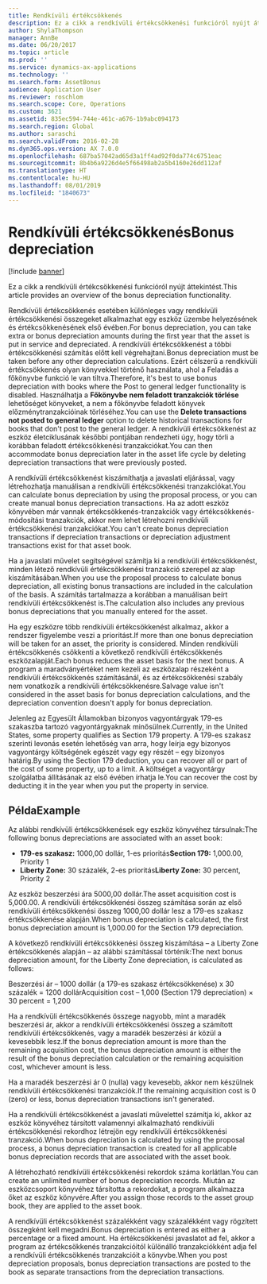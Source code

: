 ```yaml
---
title: Rendkívüli értékcsökkenés
description: Ez a cikk a rendkívüli értékcsökkenési funkcióról nyújt áttekintést.
author: ShylaThompson
manager: AnnBe
ms.date: 06/20/2017
ms.topic: article
ms.prod: ''
ms.service: dynamics-ax-applications
ms.technology: ''
ms.search.form: AssetBonus
audience: Application User
ms.reviewer: roschlom
ms.search.scope: Core, Operations
ms.custom: 3621
ms.assetid: 835ec594-744e-461c-a676-1b9abc094173
ms.search.region: Global
ms.author: saraschi
ms.search.validFrom: 2016-02-28
ms.dyn365.ops.version: AX 7.0.0
ms.openlocfilehash: 687ba57042ad65d3a1ff4ad92f0da774c6751eac
ms.sourcegitcommit: 8b4b6a9226d4e5f66498ab2a5b4160e26dd112af
ms.translationtype: HT
ms.contentlocale: hu-HU
ms.lasthandoff: 08/01/2019
ms.locfileid: "1840673"
---
```

# <a name="bonus-depreciation"></a><span data-ttu-id="98168-103">Rendkívüli értékcsökkenés</span><span class="sxs-lookup"><span data-stu-id="98168-103">Bonus depreciation</span></span>

[!include [banner](../includes/banner.md)]

<span data-ttu-id="98168-104">Ez a cikk a rendkívüli értékcsökkenési funkcióról nyújt áttekintést.</span><span class="sxs-lookup"><span data-stu-id="98168-104">This article provides an overview of the bonus depreciation functionality.</span></span>

<span data-ttu-id="98168-105">Rendkívüli értékcsökkenés esetében különleges vagy rendkívüli értékcsökkenési összegeket alkalmazhat egy eszköz üzembe helyezésének és értékcsökkenésének első évében.</span><span class="sxs-lookup"><span data-stu-id="98168-105">For bonus depreciation, you can take extra or bonus depreciation amounts during the first year that the asset is put in service and depreciated.</span></span> <span data-ttu-id="98168-106">A rendkívüli értékcsökkenést a többi értékcsökkenési számítás előtt kell végrehajtani.</span><span class="sxs-lookup"><span data-stu-id="98168-106">Bonus depreciation must be taken before any other depreciation calculations.</span></span> <span data-ttu-id="98168-107">Ezért célszerű a rendkívüli értékcsökkenés olyan könyvekkel történő használata, ahol a Feladás a főkönyvbe funkció le van tiltva.</span><span class="sxs-lookup"><span data-stu-id="98168-107">Therefore, it's best to use bonus depreciation with books where the Post to general ledger functionality is disabled.</span></span> <span data-ttu-id="98168-108">Használhatja a **Főkönyvbe nem feladott tranzakciók törlése** lehetőséget könyveket, a nem a főkönyvbe feladott könyvek előzménytranzakcióinak törléséhez.</span><span class="sxs-lookup"><span data-stu-id="98168-108">You can use the **Delete transactions not posted to general ledger** option to delete historical transactions for books that don't post to the general ledger.</span></span> <span data-ttu-id="98168-109">A rendkívüli értékcsökkenést az eszköz életciklusának későbbi pontjában rendezheti úgy, hogy törli a korábban feladott értékcsökkenési tranzakciókat.</span><span class="sxs-lookup"><span data-stu-id="98168-109">You can then accommodate bonus depreciation later in the asset life cycle by deleting depreciation transactions that were previously posted.</span></span> 

<span data-ttu-id="98168-110">A rendkívüli értékcsökkenést kiszámíthatja a javaslati eljárással, vagy létrehozhatja manuálisan a rendkívüli értékcsökkenési tranzakciókat.</span><span class="sxs-lookup"><span data-stu-id="98168-110">You can calculate bonus depreciation by using the proposal process, or you can create manual bonus depreciation transactions.</span></span> <span data-ttu-id="98168-111">Ha az adott eszköz könyvében már vannak értékcsökkenés-tranzakciók vagy értékcsökkenés-módosítási tranzakciók, akkor nem lehet létrehozni rendkívüli értékcsökkenési tranzakciókat.</span><span class="sxs-lookup"><span data-stu-id="98168-111">You can't create bonus depreciation transactions if depreciation transactions or depreciation adjustment transactions exist for that asset book.</span></span>

<span data-ttu-id="98168-112">Ha a javaslati művelet segítségével számítja ki a rendkívüli értékcsökkenést, minden létező rendkívüli értékcsökkenési tranzakció szerepel az alap kiszámításában.</span><span class="sxs-lookup"><span data-stu-id="98168-112">When you use the proposal process to calculate bonus depreciation, all existing bonus transactions are included in the calculation of the basis.</span></span> <span data-ttu-id="98168-113">A számítás tartalmazza a korábban a manuálisan beírt rendkívüli értékcsökkenést is.</span><span class="sxs-lookup"><span data-stu-id="98168-113">The calculation also includes any previous bonus depreciations that you manually entered for the asset.</span></span> 

<span data-ttu-id="98168-114">Ha egy eszközre több rendkívüli értékcsökkenést alkalmaz, akkor a rendszer figyelembe veszi a prioritást.</span><span class="sxs-lookup"><span data-stu-id="98168-114">If more than one bonus depreciation will be taken for an asset, the priority is considered.</span></span> <span data-ttu-id="98168-115">Minden rendkívüli értékcsökkenés csökkenti a következő rendkívüli értékcsökkenés eszközalapját.</span><span class="sxs-lookup"><span data-stu-id="98168-115">Each bonus reduces the asset basis for the next bonus.</span></span> <span data-ttu-id="98168-116">A program a maradványértéket nem kezeli az eszközalap részeként a rendkívüli értékcsökkenés számításánál, és az értékcsökkenési szabály nem vonatkozik a rendkívüli értékcsökkenésre.</span><span class="sxs-lookup"><span data-stu-id="98168-116">Salvage value isn't considered in the asset basis for bonus depreciation calculations, and the depreciation convention doesn't apply for bonus depreciation.</span></span> 

<span data-ttu-id="98168-117">Jelenleg az Egyesült Államokban bizonyos vagyontárgyak 179-es szakaszba tartozó vagyontárgyaknak minősülnek.</span><span class="sxs-lookup"><span data-stu-id="98168-117">Currently, in the United States, some property qualifies as Section 179 property.</span></span> <span data-ttu-id="98168-118">A 179-es szakasz szerinti levonás esetén lehetőség van arra, hogy leírja egy bizonyos vagyontárgy költségének egészét vagy egy részét – egy bizonyos határig.</span><span class="sxs-lookup"><span data-stu-id="98168-118">By using the Section 179 deduction, you can recover all or part of the cost of some property, up to a limit.</span></span> <span data-ttu-id="98168-119">A költséget a vagyontárgy szolgálatba állításának az első évében írhatja le.</span><span class="sxs-lookup"><span data-stu-id="98168-119">You can recover the cost by deducting it in the year when you put the property in service.</span></span>

## <a name="example"></a><span data-ttu-id="98168-120">Példa</span><span class="sxs-lookup"><span data-stu-id="98168-120">Example</span></span>
<span data-ttu-id="98168-121">Az alábbi rendkívüli értékcsökkenések egy eszköz könyvéhez társulnak:</span><span class="sxs-lookup"><span data-stu-id="98168-121">The following bonus depreciations are associated with an asset book:</span></span>

-   <span data-ttu-id="98168-122">**179-es szakasz:** 1000,00 dollár, 1-es prioritás</span><span class="sxs-lookup"><span data-stu-id="98168-122">**Section 179:** 1,000.00, Priority 1</span></span>
-   <span data-ttu-id="98168-123">**Liberty Zone:** 30 százalék, 2-es prioritás</span><span class="sxs-lookup"><span data-stu-id="98168-123">**Liberty Zone:** 30 percent, Priority 2</span></span>

<span data-ttu-id="98168-124">Az eszköz beszerzési ára 5000,00 dollár.</span><span class="sxs-lookup"><span data-stu-id="98168-124">The asset acquisition cost is 5,000.00.</span></span> <span data-ttu-id="98168-125">A rendkívüli értékcsökkenési összeg számítása során az első rendkívüli értékcsökkenési összeg 1000,00 dollár lesz a 179-es szakasz értékcsökkenése alapján.</span><span class="sxs-lookup"><span data-stu-id="98168-125">When bonus depreciation is calculated, the first bonus depreciation amount is 1,000.00 for the Section 179 depreciation.</span></span> 

<span data-ttu-id="98168-126">A következő rendkívüli értékcsökkenési összeg kiszámítása – a Liberty Zone értékcsökkenés alapján – az alábbi számítással történik:</span><span class="sxs-lookup"><span data-stu-id="98168-126">The next bonus depreciation amount, for the Liberty Zone depreciation, is calculated as follows:</span></span> 

<span data-ttu-id="98168-127">Beszerzési ár – 1000 dollár (a 179-es szakasz értékcsökkenése) x 30 százalék = 1200 dollár</span><span class="sxs-lookup"><span data-stu-id="98168-127">Acquisition cost – 1,000 (Section 179 depreciation) × 30 percent = 1,200</span></span> 

<span data-ttu-id="98168-128">Ha a rendkívüli értékcsökkenés összege nagyobb, mint a maradék beszerzési ár, akkor a rendkívüli értékcsökkenési összeg a számított rendkívüli értékcsökkenés, vagy a maradék beszerzési ár közül a kevesebbik lesz.</span><span class="sxs-lookup"><span data-stu-id="98168-128">If the bonus depreciation amount is more than the remaining acquisition cost, the bonus depreciation amount is either the result of the bonus depreciation calculation or the remaining acquisition cost, whichever amount is less.</span></span> 

<span data-ttu-id="98168-129">Ha a maradék beszerzési ár 0 (nulla) vagy kevesebb, akkor nem készülnek rendkívüli értékcsökkenési tranzakciók.</span><span class="sxs-lookup"><span data-stu-id="98168-129">If the remaining acquisition cost is 0 (zero) or less, bonus depreciation transactions isn't generated.</span></span> 

<span data-ttu-id="98168-130">Ha a rendkívüli értékcsökkenést a javaslati művelettel számítja ki, akkor az eszköz könyvéhez társított valamennyi alkalmazható rendkívüli értékcsökkenési rekordhoz létrejön egy rendkívüli értékcsökkenési tranzakció.</span><span class="sxs-lookup"><span data-stu-id="98168-130">When bonus depreciation is calculated by using the proposal process, a bonus depreciation transaction is created for all applicable bonus depreciation records that are associated with the asset book.</span></span> 

<span data-ttu-id="98168-131">A létrehozható rendkívüli értékcsökkenési rekordok száma korlátlan.</span><span class="sxs-lookup"><span data-stu-id="98168-131">You can create an unlimited number of bonus depreciation records.</span></span> <span data-ttu-id="98168-132">Miután az eszközcsoport könyvéhez társította a rekordokat, a program alkalmazza őket az eszköz könyvére.</span><span class="sxs-lookup"><span data-stu-id="98168-132">After you assign those records to the asset group book, they are applied to the asset book.</span></span> 

<span data-ttu-id="98168-133">A rendkívüli értékcsökkenést százalékként vagy százalékként vagy rögzített összegként kell megadni.</span><span class="sxs-lookup"><span data-stu-id="98168-133">Bonus depreciation is entered as either a percentage or a fixed amount.</span></span> <span data-ttu-id="98168-134">Ha értékcsökkenési javaslatot ad fel, akkor a program az értékcsökkenés tranzakcióitól különálló tranzakciókként adja fel a rendkívüli értékcsökkenés tranzakcióit a könyvbe.</span><span class="sxs-lookup"><span data-stu-id="98168-134">When you post depreciation proposals, bonus depreciation transactions are posted to the book as separate transactions from the depreciation transactions.</span></span>




